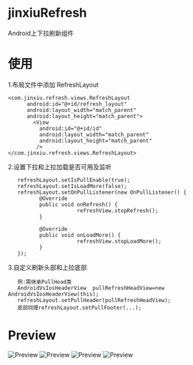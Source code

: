 # jinxiuRefresh
Android上下拉刷新组件
  
#  使用
 1.布局文件中添加 RefreshLayout
  ```
  <com.jinxiu.refresh.views.RefreshLayout
        android:id="@+id/refresh_layout"
        android:layout_width="match_parent"
        android:layout_height="match_parent">
          <View
            android:id="@+id/id"
            android:layout_width="match_parent"
            android:layout_height="match_parent"
           />
  </com.jinxiu.refresh.views.RefreshLayout>
  ```
  
 2.设置下拉和上拉加载是否可用及监听  
  
  ```
     refreshLayout.setIsPullEnable(true);
     refreshLayout.setIsLoadMore(false);
     refreshLayout.setOnPullListener(new OnPullListener() {
            @Override
            public void onRefresh() {
                        refreshView.stopRefresh();
            }

            @Override
            public void onLoadMore() {
                        refreshView.stopLoadMore();
            }
     });
   ```
    
 3.自定义刷新头部和上拉底部
  ```
     例:需继承PullHead类
     AndroidVsIosHeaderView  pullRefreshHeadView=new AndroidVsIosHeaderView(this);
     refreshLayout.setPullHeader(pullRefreshHeadView);
     底部同理refreshLayout.setPullFooter(...);
   ```
# Preview
![Preview](./imgs/recycleView.gif)
![Preview](./imgs/ezgif.com-7e41af9515.gif)
![Preview](./imgs/ezgif.com-49507a3c2e.gif)
![Preview](./imgs/ezgif.com-bcb7dcadcd.gif)


